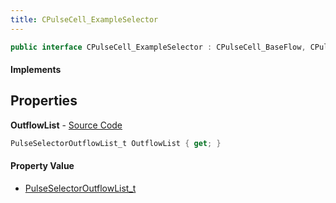 ```yaml
---
title: CPulseCell_ExampleSelector
---
```


```csharp
public interface CPulseCell_ExampleSelector : CPulseCell_BaseFlow, CPulseCell_Base, ISchemaClass<CPulseCell_Base>, ISchemaClass<CPulseCell_BaseFlow>, ISchemaClass<CPulseCell_ExampleSelector>, ISchemaField, ISchemaClass, INativeHandle
```

#### Implements

## Properties

**OutflowList** - [Source Code](https://github.com/swiftly-solution/swiftlys2/blob/master/managed/src/SwiftlyS2.Generated/Schemas/Interfaces/CPulseCell_ExampleSelector.cs#L16)

```csharp
PulseSelectorOutflowList_t OutflowList { get; }
```

#### Property Value

- [PulseSelectorOutflowList_t](/docs/api/shared/schemadefinitions/pulseselectoroutflowlist_t)

